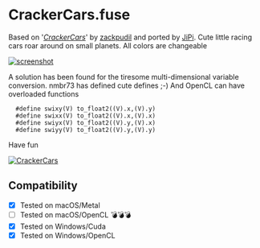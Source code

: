 CrackerCars.fuse
================

Based on '_[CrackerCars](https://www.shadertoy.com/view/4sdXzr)_' by [zackpudil](https://www.shadertoy.com/user/zackpudil) and ported by [JiPi](../../Site/Profiles/JiPi.md). Cute little racing cars roar around on small planets. All colors are changeable

[![screenshot](https://user-images.githubusercontent.com/78935215/108132260-d41b9880-70b2-11eb-8426-f612cfd63cd8.PNG)](https://github.com/nmbr73/Shadertoys/blob/main/PlanetShader/CrackerCars.fuse)


A solution has been found for the tiresome multi-dimensional variable conversion. nmbr73 has defined cute defines ;-)
And OpenCL can have overloaded functions

```
  #define swixy(V) to_float2((V).x,(V).y)
  #define swixx(V) to_float2((V).x,(V).x)
  #define swiyx(V) to_float2((V).y,(V).x)
  #define swiyy(V) to_float2((V).y,(V).y)
```
Have fun

[![CrackerCars](https://user-images.githubusercontent.com/78935215/108132745-b00c8700-70b3-11eb-97f1-8b6e9dcec3ca.gif)](https://www.shadertoy.com/embed/4sdXzr?gui=true&t=10&paused=true&muted=false)

## Compatibility
- [x] Tested on macOS/Metal
- [ ] Tested on macOS/OpenCL :bomb::bomb::bomb:
- [x] Tested on Windows/Cuda
- [x] Tested on Windows/OpenCL
